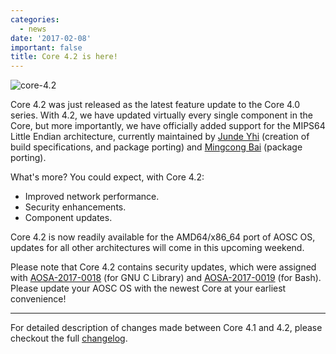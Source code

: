 ```yaml
---
categories:
  - news
date: '2017-02-08'
important: false
title: Core 4.2 is here!
---
```



![core-4.2](/assets/news/core-4.2.jpg)

Core 4.2 was just released as the latest feature update to the Core 4.0 series. With 4.2, we have updated virtually every single component in the Core, but more importantly, we have officially added support for the MIPS64 Little Endian architecture, currently maintained by [Junde Yhi](https://github.com/AOSC-Dev/lmy441900) (creation of build specifications, and package porting) and [Mingcong Bai](https://github.com/MingcongBai/) (package porting).

What's more? You could expect, with Core 4.2:

- Improved network performance.
- Security enhancements.
- Component updates.

Core 4.2 is now readily available for the AMD64/x86_64 port of AOSC OS, updates for all other architectures will come in this upcoming weekend.

Please note that Core 4.2 contains security updates, which were assigned with [AOSA-2017-0018](https:/news/aosa-2017-0018-update-glibc) (for GNU C Library) and [AOSA-2017-0019](https:/news/aosa-2017-0019-update-bash) (for Bash). Please update your AOSC OS with the newest Core at your earliest convenience!

---------------------

For detailed description of changes made between Core 4.1 and 4.2, please checkout the full [changelog](https://github.com/AOSC-Dev/aosc-os-core/releases/tag/v4.2.0).
